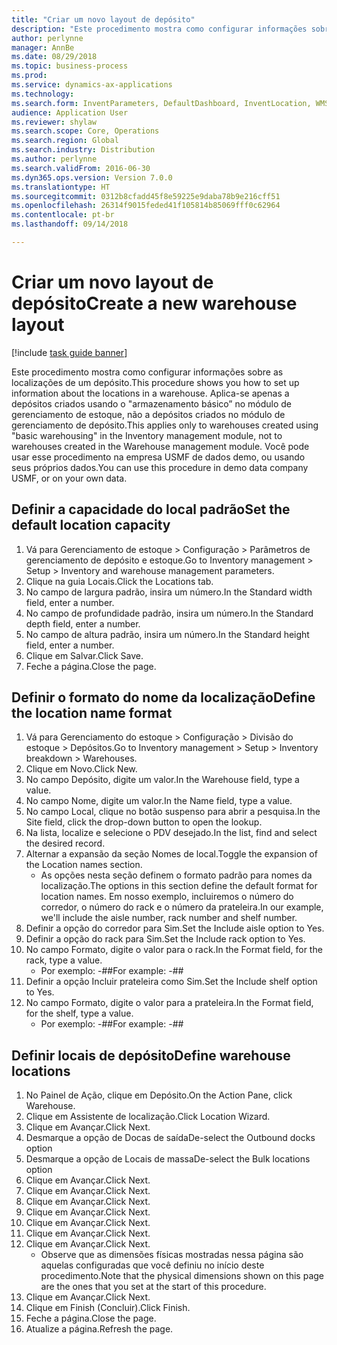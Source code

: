 ```yaml
--- 
title: "Criar um novo layout de depósito"
description: "Este procedimento mostra como configurar informações sobre as localizações de um depósito."
author: perlynne
manager: AnnBe
ms.date: 08/29/2018
ms.topic: business-process
ms.prod: 
ms.service: dynamics-ax-applications
ms.technology: 
ms.search.form: InventParameters, DefaultDashboard, InventLocation, WMSLocationWizard
audience: Application User
ms.reviewer: shylaw
ms.search.scope: Core, Operations
ms.search.region: Global
ms.search.industry: Distribution
ms.author: perlynne
ms.search.validFrom: 2016-06-30
ms.dyn365.ops.version: Version 7.0.0
ms.translationtype: HT
ms.sourcegitcommit: 0312b8cfadd45f8e59225e9daba78b9e216cff51
ms.openlocfilehash: 26314f9015feded41f105814b85069fff0c62964
ms.contentlocale: pt-br
ms.lasthandoff: 09/14/2018

---
```

# <a name="create-a-new-warehouse-layout"></a><span data-ttu-id="6d6c5-103">Criar um novo layout de depósito</span><span class="sxs-lookup"><span data-stu-id="6d6c5-103">Create a new warehouse layout</span></span>

[!include [task guide banner](../../includes/task-guide-banner.md)]

<span data-ttu-id="6d6c5-104">Este procedimento mostra como configurar informações sobre as localizações de um depósito.</span><span class="sxs-lookup"><span data-stu-id="6d6c5-104">This procedure shows you how to set up information about the locations in a warehouse.</span></span> <span data-ttu-id="6d6c5-105">Aplica-se apenas a depósitos criados usando o "armazenamento básico” no módulo de gerenciamento de estoque, não a depósitos criados no módulo de gerenciamento de depósito.</span><span class="sxs-lookup"><span data-stu-id="6d6c5-105">This applies only to warehouses created using "basic warehousing" in the Inventory management module, not to warehouses created in the Warehouse management module.</span></span> <span data-ttu-id="6d6c5-106">Você pode usar esse procedimento na empresa USMF de dados demo, ou usando seus próprios dados.</span><span class="sxs-lookup"><span data-stu-id="6d6c5-106">You can use this procedure in demo data company USMF, or on your own data.</span></span>


## <a name="set-the-default-location-capacity"></a><span data-ttu-id="6d6c5-107">Definir a capacidade do local padrão</span><span class="sxs-lookup"><span data-stu-id="6d6c5-107">Set the default location capacity</span></span>
1. <span data-ttu-id="6d6c5-108">Vá para Gerenciamento de estoque > Configuração > Parâmetros de gerenciamento de depósito e estoque.</span><span class="sxs-lookup"><span data-stu-id="6d6c5-108">Go to Inventory management > Setup > Inventory and warehouse management parameters.</span></span>
2. <span data-ttu-id="6d6c5-109">Clique na guia Locais.</span><span class="sxs-lookup"><span data-stu-id="6d6c5-109">Click the Locations tab.</span></span>
3. <span data-ttu-id="6d6c5-110">No campo de largura padrão, insira um número.</span><span class="sxs-lookup"><span data-stu-id="6d6c5-110">In the Standard width field, enter a number.</span></span>
4. <span data-ttu-id="6d6c5-111">No campo de profundidade padrão, insira um número.</span><span class="sxs-lookup"><span data-stu-id="6d6c5-111">In the Standard depth field, enter a number.</span></span>
5. <span data-ttu-id="6d6c5-112">No campo de altura padrão, insira um número.</span><span class="sxs-lookup"><span data-stu-id="6d6c5-112">In the Standard height field, enter a number.</span></span>
6. <span data-ttu-id="6d6c5-113">Clique em Salvar.</span><span class="sxs-lookup"><span data-stu-id="6d6c5-113">Click Save.</span></span>
7. <span data-ttu-id="6d6c5-114">Feche a página.</span><span class="sxs-lookup"><span data-stu-id="6d6c5-114">Close the page.</span></span>

## <a name="define-the-location-name-format"></a><span data-ttu-id="6d6c5-115">Definir o formato do nome da localização</span><span class="sxs-lookup"><span data-stu-id="6d6c5-115">Define the location name format</span></span>
1. <span data-ttu-id="6d6c5-116">Vá para Gerenciamento do estoque > Configuração > Divisão do estoque > Depósitos.</span><span class="sxs-lookup"><span data-stu-id="6d6c5-116">Go to Inventory management > Setup > Inventory breakdown > Warehouses.</span></span>
2. <span data-ttu-id="6d6c5-117">Clique em Novo.</span><span class="sxs-lookup"><span data-stu-id="6d6c5-117">Click New.</span></span>
3. <span data-ttu-id="6d6c5-118">No campo Depósito, digite um valor.</span><span class="sxs-lookup"><span data-stu-id="6d6c5-118">In the Warehouse field, type a value.</span></span>
4. <span data-ttu-id="6d6c5-119">No campo Nome, digite um valor.</span><span class="sxs-lookup"><span data-stu-id="6d6c5-119">In the Name field, type a value.</span></span>
5. <span data-ttu-id="6d6c5-120">No campo Local, clique no botão suspenso para abrir a pesquisa.</span><span class="sxs-lookup"><span data-stu-id="6d6c5-120">In the Site field, click the drop-down button to open the lookup.</span></span>
6. <span data-ttu-id="6d6c5-121">Na lista, localize e selecione o PDV desejado.</span><span class="sxs-lookup"><span data-stu-id="6d6c5-121">In the list, find and select the desired record.</span></span>
7. <span data-ttu-id="6d6c5-122">Alternar a expansão da seção Nomes de local.</span><span class="sxs-lookup"><span data-stu-id="6d6c5-122">Toggle the expansion of the Location names section.</span></span>
    * <span data-ttu-id="6d6c5-123">As opções nesta seção definem o formato padrão para nomes da localização.</span><span class="sxs-lookup"><span data-stu-id="6d6c5-123">The options in this section define the default format for location names.</span></span> <span data-ttu-id="6d6c5-124">Em nosso exemplo, incluiremos o número do corredor, o número do rack e o número da prateleira.</span><span class="sxs-lookup"><span data-stu-id="6d6c5-124">In our example, we'll include the aisle number, rack number and shelf number.</span></span>  
8. <span data-ttu-id="6d6c5-125">Definir a opção do corredor para Sim.</span><span class="sxs-lookup"><span data-stu-id="6d6c5-125">Set the Include aisle option to Yes.</span></span>
9. <span data-ttu-id="6d6c5-126">Definir a opção do rack para Sim.</span><span class="sxs-lookup"><span data-stu-id="6d6c5-126">Set the Include rack option to Yes.</span></span> 
10. <span data-ttu-id="6d6c5-127">No campo Formato, digite o valor para o rack.</span><span class="sxs-lookup"><span data-stu-id="6d6c5-127">In the Format field, for the rack, type a value.</span></span>
    * <span data-ttu-id="6d6c5-128">Por exemplo: -##</span><span class="sxs-lookup"><span data-stu-id="6d6c5-128">For example: -##</span></span>  
11. <span data-ttu-id="6d6c5-129">Definir a opção Incluir prateleira como Sim.</span><span class="sxs-lookup"><span data-stu-id="6d6c5-129">Set the Include shelf option to Yes.</span></span>
12. <span data-ttu-id="6d6c5-130">No campo Formato, digite o valor para a prateleira.</span><span class="sxs-lookup"><span data-stu-id="6d6c5-130">In the Format field, for the shelf, type a value.</span></span>
    * <span data-ttu-id="6d6c5-131">Por exemplo: -##</span><span class="sxs-lookup"><span data-stu-id="6d6c5-131">For example: -##</span></span>  

## <a name="define-warehouse-locations"></a><span data-ttu-id="6d6c5-132">Definir locais de depósito</span><span class="sxs-lookup"><span data-stu-id="6d6c5-132">Define warehouse locations</span></span>
1. <span data-ttu-id="6d6c5-133">No Painel de Ação, clique em Depósito.</span><span class="sxs-lookup"><span data-stu-id="6d6c5-133">On the Action Pane, click Warehouse.</span></span>
2. <span data-ttu-id="6d6c5-134">Clique em Assistente de localização.</span><span class="sxs-lookup"><span data-stu-id="6d6c5-134">Click Location Wizard.</span></span>
3. <span data-ttu-id="6d6c5-135">Clique em Avançar.</span><span class="sxs-lookup"><span data-stu-id="6d6c5-135">Click Next.</span></span>
4. <span data-ttu-id="6d6c5-136">Desmarque a opção de Docas de saída</span><span class="sxs-lookup"><span data-stu-id="6d6c5-136">De-select the Outbound docks option</span></span>
5. <span data-ttu-id="6d6c5-137">Desmarque a opção de Locais de massa</span><span class="sxs-lookup"><span data-stu-id="6d6c5-137">De-select the Bulk locations option</span></span>
6. <span data-ttu-id="6d6c5-138">Clique em Avançar.</span><span class="sxs-lookup"><span data-stu-id="6d6c5-138">Click Next.</span></span>
7. <span data-ttu-id="6d6c5-139">Clique em Avançar.</span><span class="sxs-lookup"><span data-stu-id="6d6c5-139">Click Next.</span></span>
8. <span data-ttu-id="6d6c5-140">Clique em Avançar.</span><span class="sxs-lookup"><span data-stu-id="6d6c5-140">Click Next.</span></span>
9. <span data-ttu-id="6d6c5-141">Clique em Avançar.</span><span class="sxs-lookup"><span data-stu-id="6d6c5-141">Click Next.</span></span>
10. <span data-ttu-id="6d6c5-142">Clique em Avançar.</span><span class="sxs-lookup"><span data-stu-id="6d6c5-142">Click Next.</span></span>
11. <span data-ttu-id="6d6c5-143">Clique em Avançar.</span><span class="sxs-lookup"><span data-stu-id="6d6c5-143">Click Next.</span></span>
12. <span data-ttu-id="6d6c5-144">Clique em Avançar.</span><span class="sxs-lookup"><span data-stu-id="6d6c5-144">Click Next.</span></span>
    * <span data-ttu-id="6d6c5-145">Observe que as dimensões físicas mostradas nessa página são aquelas configuradas que você definiu no início deste procedimento.</span><span class="sxs-lookup"><span data-stu-id="6d6c5-145">Note that the physical dimensions shown on this page are the ones that you set at the start of this procedure.</span></span>  
13. <span data-ttu-id="6d6c5-146">Clique em Avançar.</span><span class="sxs-lookup"><span data-stu-id="6d6c5-146">Click Next.</span></span>
14. <span data-ttu-id="6d6c5-147">Clique em Finish (Concluir).</span><span class="sxs-lookup"><span data-stu-id="6d6c5-147">Click Finish.</span></span>
15. <span data-ttu-id="6d6c5-148">Feche a página.</span><span class="sxs-lookup"><span data-stu-id="6d6c5-148">Close the page.</span></span>
16. <span data-ttu-id="6d6c5-149">Atualize a página.</span><span class="sxs-lookup"><span data-stu-id="6d6c5-149">Refresh the page.</span></span>


